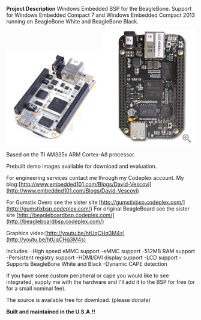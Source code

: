**Project Description**
Windows Embedded BSP for the BeagleBone. Support for Windows Embedded Compact 7 and Windows Embedded Compact 2013 running on BeagleBone White and BeagleBone Black.

![](Home_BeagleBone_256x249.jpg)![](Home_BeagleBone-Black.jpg)

Based on the TI AM335x ARM Cortex-A8 processor.

Prebuilt demo images available for download and evaluation.

For engineering services contact me through my Codeplex account.
My blog:[http://www.embedded101.com/Blogs/David-Vescovi](http://www.embedded101.com/Blogs/David-Vescovi)

For Gumstix Overo see the sister site [http://gumstixbsp.codeplex.com/](http://gumstixbsp.codeplex.com/)
For original BeagleBoard see the sister site [http://beagleboardbsp.codeplex.com/](http://beagleboardbsp.codeplex.com/)

Graphics video:[http://youtu.be/htUqCHq3M4s](http://youtu.be/htUqCHq3M4s)

Includes:
-High speed eMMC support
-eMMC support
-512MB RAM support
-Persistent registry support
-HDMI/DVI display support
-LCD support
-Supports BeagleBone White and Black
-Dynamic CAPE detection


If you have some custom peripheral or cape you would like to see integrated, supply me with the hardware and I'll add it to the BSP for free (or for a small nominal fee).

The source is available free for download. (please donate)

**Built and maintained in the U.S.A.!!**
